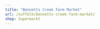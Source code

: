 ```yaml
---
title: "Bennetts Creek Farm Market"
url: /suffolk/bennetts-creek-farm-market/
shop: Supermarkt
---
```


